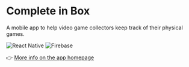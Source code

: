 # Complete in Box  
A mobile app to help video game collectors keep track of their physical games.  

![React Native](https://img.shields.io/badge/react_native-%2320232a.svg?style=for-the-badge&logo=react&logoColor=%2361DAFB) ![Firebase](https://img.shields.io/badge/firebase-%23039BE5.svg?style=for-the-badge&logo=firebase)

:point_right: [More info on the app homepage](https://lauramerris.github.io/cib/)  
